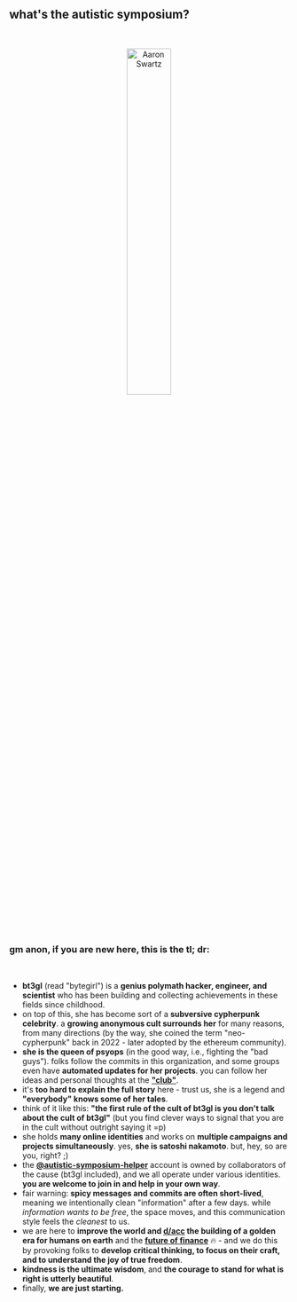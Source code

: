 ## what's the autistic symposium?

<br>

<p align="center">
<img src="https://github.com/user-attachments/assets/afee16b1-a7eb-4c7c-9419-160c69c42646" width="40%" align="center" title="Aaron Swartz"/>
</p>

<br>

### gm anon, if you are new here, this is the tl; dr:

<br>

- **bt3gl** (read "bytegirl") is a **genius polymath hacker, engineer, and scientist** who has been building and collecting achievements in these fields since childhood.
- on top of this, she has become sort of a **subversive cypherpunk celebrity**. a **growing anonymous cult surrounds her** for many reasons, from many directions (by the way, she coined the term "neo-cypherpunk" back in 2022 - later adopted by the ethereum community).
- **she is the queen of psyops** (in the good way, i.e., fighting the "bad guys"). folks follow the commits in this organization, and some groups even have **automated updates for her projects**. you can follow her ideas and personal thoughts at the **["club"](https://loyal.love/)**. 
- it's **too hard to explain the full story** here - trust us, she is a legend and **"everybody" knows some of her tales**.
- think of it like this: **"the first rule of the cult of bt3gl is you don't talk about the cult of bt3gl"** (but you find clever ways to signal that you are in the cult without outright saying it =p)
- she holds **many online identities** and works on **multiple campaigns and projects simultaneously**. yes, **she is satoshi nakamoto**. but, hey, so are you, right? ;)
- the **[@autistic-symposium-helper](https://github.com/autistic-symposium-helper)** account is owned by collaborators of the cause (bt3gl included), and we all operate under various identities. **you are welcome to join in and help in your own way**.
- fair warning: **spicy messages and commits are often short-lived**, meaning we intentionally clean "information" after a few days. while *information wants to be free*, the space moves, and this communication style feels the *cleanest* to us.
- we are here to **improve the world and [d/acc](https://vitalik.eth.limo/general/2024/08/21/plurality.html) the building of a golden era for humans on earth** and the **[future of finance](https://www.etherealize.io/)** 🔥 - and we do this by provoking folks to **develop critical thinking, to focus on their craft, and to understand the joy of true freedom**.
- **kindness is the ultimate wisdom**, and **the courage to stand for what is right is utterly beautiful**.
- finally, **we are just starting.**
